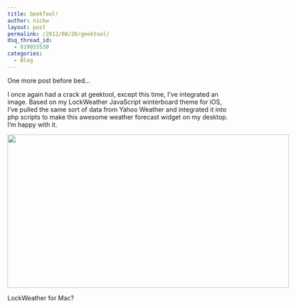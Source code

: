 ```yaml
---
title: GeekTool!
author: nickw
layout: post
permalink: /2012/08/26/geektool/
dsq_thread_id:
  - 819055530
categories:
  - Blog
---
```

One more post before bed&#8230;

I once again had a crack at geektool, except this time, I&#8217;ve integrated an image. Based on my LockWeather JavaScript winterboard theme for iOS, I&#8217;ve pulled the same sort of data from Yahoo Weather and integrated it into php scripts to make this awesome weather forecast widget on my desktop. I&#8217;m happy with it.

<div id="attachment_813" style="width: 643px" class="wp-caption aligncenter">
  <a href="http://nickwhyte.com/2012/08/26/geektool/screen-shot-2012-08-26-at-9-26-47-pm/" rel="attachment wp-att-813"><img class="size-full wp-image-813" title="Screen Shot 2012-08-26 at 9.26.47 PM" src="http://nickwhyte.com/wordpress/wp-content/uploads/2012/08/Screen-Shot-2012-08-26-at-9.26.47-PM.png" alt="" width="633" height="345" /></a>
  
  <p class="wp-caption-text">
    LockWeather for Mac?
  </p>
</div>